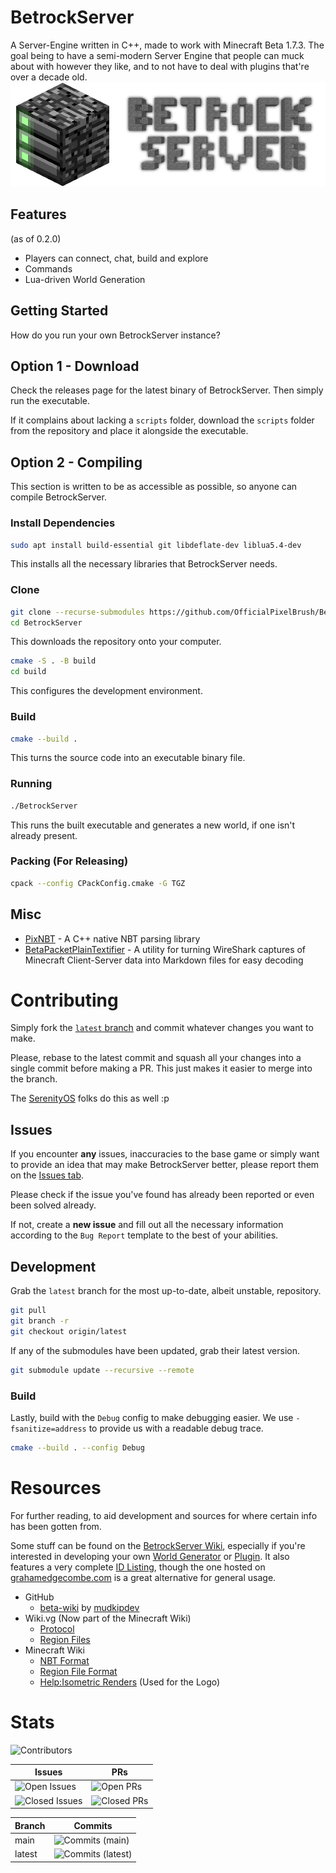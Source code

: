 # BetrockServer
A Server-Engine written in C++, made to work with Minecraft Beta 1.7.3. The goal being to have a semi-modern Server Engine that people can muck about with however they like, and to not have to deal with plugins that're over a decade old.
![BetrockServer Logo](media/betrock_server_logo.png)

## Features
(as of 0.2.0)
- Players can connect, chat, build and explore
- Commands
- Lua-driven World Generation

## Getting Started
How do you run your own BetrockServer instance?

## Option 1 - Download
Check the releases page for the latest binary of BetrockServer. Then simply run the executable.

If it complains about lacking a `scripts` folder, download the `scripts` folder from the repository and place it alongside the executable.

## Option 2 - Compiling
This section is written to be as accessible as possible, so anyone can compile BetrockServer.

### Install Dependencies
```bash
sudo apt install build-essential git libdeflate-dev liblua5.4-dev
```
This installs all the necessary libraries that BetrockServer needs.

### Clone
```bash
git clone --recurse-submodules https://github.com/OfficialPixelBrush/BetrockServer.git
cd BetrockServer
```
This downloads the repository onto your computer.
```bash
cmake -S . -B build
cd build
```
This configures the development environment.

### Build
```bash
cmake --build .
```
This turns the source code into an executable binary file.

### Running
```bash
./BetrockServer
```
This runs the built executable and generates a new world,
if one isn't already present.

### Packing (For Releasing)
```bash
cpack --config CPackConfig.cmake -G TGZ
```

## Misc
- [PixNBT](https://github.com/OfficialPixelBrush/pixnbt) - A C++ native NBT parsing library
- [BetaPacketPlainTextifier](https://github.com/OfficialPixelBrush/BetaPacketPlainTextifier) - A utility for turning WireShark captures of Minecraft Client-Server data into Markdown files for easy decoding

# Contributing
Simply fork the [`latest` branch](https://github.com/OfficialPixelBrush/BetrockServer/tree/latest) and commit whatever changes you want to make.

Please, rebase to the latest commit and squash all your changes into a single commit before making a PR. This just makes it easier to merge into the branch.

The [SerenityOS](https://github.com/SerenityOS/serenity) folks do this as well :p

## Issues
If you encounter **any** issues, inaccuracies to the base game or simply want to provide an idea that may make BetrockServer better,
please report them on the [Issues tab](https://github.com/OfficialPixelBrush/BetrockServer/issues).

Please check if the issue you've found has already been reported or even been solved already.

If not, create a **new issue** and fill out all the necessary information according to the `Bug Report` template to the best of your abilities.

## Development
Grab the `latest` branch for the most up-to-date, albeit unstable, repository.
```bash
git pull
git branch -r
git checkout origin/latest
```
If any of the submodules have been updated, grab their latest version.
```bash
git submodule update --recursive --remote
```

### Build
Lastly, build with the `Debug` config to make debugging easier.
We use `-fsanitize=address` to provide us with a readable debug trace.
```bash
cmake --build . --config Debug
```

# Resources
For further reading, to aid development and sources for where certain info has been gotten from.

Some stuff can be found on the [BetrockServer Wiki](https://github.com/OfficialPixelBrush/BetrockServer/wiki),
especially if you're interested in developing your own [World Generator](https://github.com/OfficialPixelBrush/BetrockServer/wiki/World-Generation) or [Plugin](https://github.com/OfficialPixelBrush/BetrockServer/wiki/Plugins). It also features a very complete [ID Listing](https://github.com/OfficialPixelBrush/BetrockServer/wiki/Full-ID-Listing),
though the one hosted on [grahamedgecombe.com](https://minecraft-ids.grahamedgecombe.com/) is a great alternative for general usage.

- GitHub
    - [beta-wiki](https://github.com/mudkipdev/beta-wiki) by [mudkipdev](https://github.com/mudkipdev)
- Wiki.vg (Now part of the Minecraft Wiki)
    - [Protocol](https://minecraft.wiki/w/Minecraft_Wiki:Projects/wiki.vg_merge/Protocol?oldid=2769758)
    - [Region Files](https://minecraft.wiki/w/Minecraft_Wiki:Projects/wiki.vg_merge/Region_Files)
- Minecraft Wiki
    - [NBT Format](https://minecraft.wiki/w/NBT_format)
    - [Region File Format](https://minecraft.wiki/w/Region_file_format)
    - [Help:Isometric Renders](https://minecraft.wiki/w/Help:Isometric_renders) (Used for the Logo)

# Stats
![Contributors](https://img.shields.io/github/contributors/OfficialPixelBrush/BetrockServer)

| Issues | PRs |
| - | - |
| ![Open Issues](https://img.shields.io/github/issues/OfficialPixelBrush/BetrockServer) | ![Open PRs](https://img.shields.io/github/issues-pr/OfficialPixelBrush/BetrockServer) |
| ![Closed Issues](https://img.shields.io/github/issues-closed/OfficialPixelBrush/BetrockServer) | ![Closed PRs](https://img.shields.io/github/issues-pr-closed/OfficialPixelBrush/BetrockServer) |

| Branch | Commits |
| - | - |
| main | ![Commits (main)](https://img.shields.io/github/commit-activity/t/OfficialPixelBrush/BetrockServer/main) |
| latest | ![Commits (latest)](https://img.shields.io/github/commit-activity/t/OfficialPixelBrush/BetrockServer/latest) |